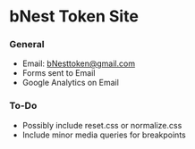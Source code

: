 # bNest Token Site

### General
- Email: bNesttoken@gmail.com
- Forms sent to Email
- Google Analytics on Email

### To-Do
- Possibly include reset.css or normalize.css
- Include minor media queries for breakpoints

